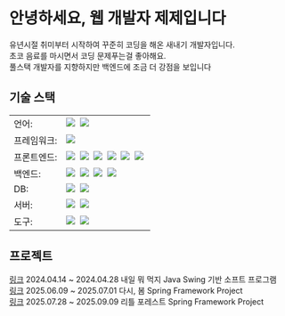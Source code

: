 <h1>안녕하세요, 웹 개발자 제제입니다</h1>

<p>
  유년시절 취미부터 시작하여 꾸준히 코딩을 해온 새내기 개발자입니다. <br>
  초코 음료를 마시면서 코딩 문제푸는걸 좋아해요.<br>
  풀스택 개발자를 지향하지만 백엔드에 조금 더 강점을 보입니다
</p>

<h2>기술 스택</h2>
  <!-- 언어 -->
  <table>
    <tr>
      <td>
        언어: 
      </td>
      <td>
        <img src="https://img.shields.io/badge/Java-007396?style=flat-square&logo=coffeescript&logoColor=white"/>&nbsp
        <img src="https://img.shields.io/badge/Python-007396?style=flat-square&logo=Python&logoColor=white"/>&nbsp
      </td>
    </tr>
    <tr>
      <td>
        프레임워크: 
      </td>
      <td>
        <img src="https://img.shields.io/badge/Spring-6DB33F?style=flat-square&logo=Spring&logoColor=white"/>&nbsp
      </td>
    </tr>
    <tr>
      <td>
        프론트엔드:
      </td>
      <td>
        <img src="https://img.shields.io/badge/HTML5-E34F26?style=flat-square&logo=HTML5&logoColor=white"/>&nbsp
        <img src="https://img.shields.io/badge/CSS3-1572B6?style=flat-square&logo=CSS&logoColor=white"/>&nbsp
        <img src="https://img.shields.io/badge/JavaScript-F7DF1E?style=flat-square&logo=JavaScript&logoColor=white"/>&nbsp
        <img src="https://img.shields.io/badge/Thymeleaf-005F0F?style=flat-square&logo=Thymeleaf&logoColor=white"/>&nbsp
        <img src="https://img.shields.io/badge/JSP-1572B6?style=flat-square&logo=CSS3&logoColor=white"/>&nbsp
        <img src="https://img.shields.io/badge/JSTL-1572B6?style=flat-square&logo=CSS3&logoColor=white"/>&nbsp
      </td>
    </tr>
    <tr>
      <td>
        백엔드:
      </td>
      <td>
        <img src="https://img.shields.io/badge/RestAPI-000000?style=flat-square&logoColor=white"/>&nbsp
        <img src="https://img.shields.io/badge/Json-000000?style=flat-square&logo=JavaScript&logoColor=white"/>&nbsp
        <img src="https://img.shields.io/badge/Websocket-2496ED?style=flat-square&logoColor=white"/>&nbsp
        <img src="https://img.shields.io/badge/MyBatis-1572B6?style=flat-square&logo=CSS3&logoColor=white"/>&nbsp
      </td>
    </tr>
    <tr>
      <td>
        DB: 
      </td>
      <td>
        <img src="https://img.shields.io/badge/Oracle-F80000?style=flat-square&logo=Oracle&logoColor=white"/>&nbsp
        <img src="https://img.shields.io/badge/MySql-F80000?style=flat-square&logo=MySql&logoColor=white"/>&nbsp
      </td>
    </tr>
    <tr>
      <td>
        서버:
      </td>
      <td>
        <img src="https://img.shields.io/badge/AWS EC2-F7DF1E?style=flat-square&logoColor=white"/>&nbsp
        <img src="https://img.shields.io/badge/Docker-2496ED?style=flat-square&logo=Docker&logoColor=white"/>&nbsp
      </td>
    </tr>
    <tr>
      <td>
        도구:
      </td>
      <td>
        <img src="https://img.shields.io/badge/Git-F05032?style=flat-square&logo=Git&logoColor=white"/>&nbsp
        <img src="https://img.shields.io/badge/swagger-000000?style=flat-square"/>&nbsp
      </td>
    </tr>
  </table>

<h2>프로젝트</h2>
<a href="https://github.com/jeje1333/Naeil">링크</a> 2024.04.14 ~ 2024.04.28 내일 뭐 먹지 Java Swing 기반 소프트 프로그램<br>
<a href="https://github.com/jeje1333/Dasi-Bom">링크</a> 2025.06.09 ~ 2025.07.01 다시, 봄 Spring Framework Project<br>
<a href="https://github.com/jeje1333/LittleForest">링크</a> 2025.07.28 ~ 2025.09.09 리틀 포레스트 Spring Framework Project

<!--
**jeje1333/jeje1333** is a ✨ _special_ ✨ repository because its `README.md` (this file) appears on your GitHub profile.

Here are some ideas to get you started:

- 🔭 I’m currently working on ...
- 🌱 I’m currently learning ...
- 👯 I’m looking to collaborate on ...
- 🤔 I’m looking for help with ...
- 💬 Ask me about ...
- 📫 How to reach me: ...
- 😄 Pronouns: ...
- ⚡ Fun fact: ...
-->
